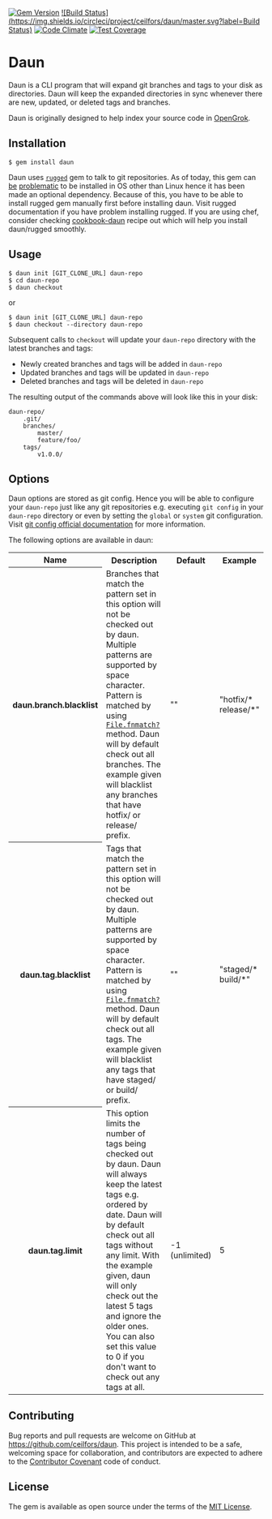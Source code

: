 [![Gem Version](https://badge.fury.io/rb/daun.svg)](https://badge.fury.io/rb/daun)
[![Build Status](https://img.shields.io/circleci/project/ceilfors/daun/master.svg?label=Build Status)](https://circleci.com/gh/ceilfors/daun/tree/master)
[![Code Climate](https://codeclimate.com/github/ceilfors/daun/badges/gpa.svg)](https://codeclimate.com/github/ceilfors/daun)
[![Test Coverage](https://codeclimate.com/github/ceilfors/daun/badges/coverage.svg)](https://codeclimate.com/github/ceilfors/daun/coverage)

# Daun

Daun is a CLI program that will expand git branches and tags to your disk
as directories. Daun will keep the expanded directories in sync whenever there are
new, updated, or deleted tags and branches.

Daun is originally designed to help index your source code in [OpenGrok](https://opengrok.github.io/OpenGrok/).

## Installation

    $ gem install daun

Daun uses [`rugged`](https://github.com/libgit2/rugged) gem to talk to git repositories. As of today, this gem
can [be](https://github.com/libgit2/rugged/issues/43)
[problematic](https://github.com/libgit2/rugged/issues/489) 
to be installed in OS other than Linux hence it has been made an optional dependency.
Because of this, you have to be able to install rugged gem manually first before
installing daun. Visit rugged documentation if you have problem installing rugged.
If you are using chef, consider checking [cookbook-daun](https://github.com/ceilfors/cookbook-daun)
recipe out which will help you install daun/rugged smoothly.

## Usage

    $ daun init [GIT_CLONE_URL] daun-repo
    $ cd daun-repo
    $ daun checkout
    
or

    $ daun init [GIT_CLONE_URL] daun-repo
    $ daun checkout --directory daun-repo

Subsequent calls to `checkout` will update your `daun-repo` directory with the latest
branches and tags:

- Newly created branches and tags will be added in `daun-repo`
- Updated branches and tags will be updated in `daun-repo`
- Deleted branches and tags will be deleted in `daun-repo`

The resulting output of the commands above will look like this in your
disk:

    daun-repo/
        .git/
        branches/
            master/
            feature/foo/
        tags/
            v1.0.0/
        
## Options

Daun options are stored as git config. Hence you will be able to configure your `daun-repo`
just like any git repositories e.g. executing `git config` in your `daun-repo` directory or even
by setting the `global` or `system` git configuration. Visit
[git config official documentation](https://git-scm.com/docs/git-config)
for more information.

The following options are available in daun:


<table>
  <tr>
    <th>Name</th>
    <th>Description</th>
    <th>Default</th>
    <th>Example</th>
  </tr>
  <tr>
    <th>daun.branch.blacklist</th>
    <td>
    Branches that match the pattern set in this option will not be checked out by daun.
    Multiple patterns are supported by space character. Pattern is matched by using
    <code><a href="http://ruby-doc.org/core-1.9.3/File.html#method-c-fnmatch-3F">File.fnmatch?</a></code> method.
    Daun will by default check out all branches. The example given will blacklist any
    branches that have hotfix/ or release/ prefix.
    </td>
    <td>""</td>
    <td>"hotfix/* release/*"</td>
  </tr>
  <tr>
    <th>daun.tag.blacklist</th>
    <td>
    Tags that match the pattern set in this option will not be checked out by daun.
    Multiple patterns are supported by space character. Pattern is matched by using
    <code><a href="http://ruby-doc.org/core-1.9.3/File.html#method-c-fnmatch-3F">File.fnmatch?</a></code> method.
    Daun will by default check out all tags. The example given will blacklist any
    tags that have staged/ or build/ prefix.
    </td>
    <td>""</td>
    <td>"staged/* build/*"</td>
  </tr>
  <tr>
    <th>daun.tag.limit</th>
    <td>
    This option limits the number of tags being checked out by daun. Daun will
    always keep the latest tags e.g. ordered by date.
    Daun will by default check out all tags without any limit. With the example given,
    daun will only check out the latest 5 tags and ignore the older ones. You can also
    set this value to 0 if you don't want to check out any tags at all.
    </td>
    <td>-1 (unlimited)</td>
    <td>5</td>
</table>

## Contributing

Bug reports and pull requests are welcome on GitHub at https://github.com/ceilfors/daun. This project is intended to be a safe, welcoming space for collaboration, and contributors are expected to adhere to the [Contributor Covenant](http://contributor-covenant.org) code of conduct.


## License

The gem is available as open source under the terms of the [MIT License](http://opensource.org/licenses/MIT).
